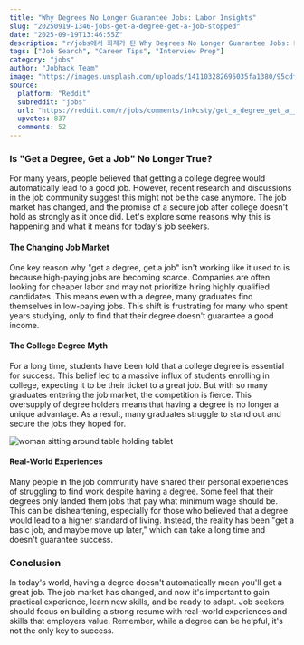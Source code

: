 ```yaml
---
title: "Why Degrees No Longer Guarantee Jobs: Labor Insights"
slug: "20250919-1346-jobs-get-a-degree-get-a-job-stopped"
date: "2025-09-19T13:46:55Z"
description: "r/jobs에서 화제가 된 Why Degrees No Longer Guarantee Jobs: Labor Insights에 대한 깊이 있는 분석과 인사이트"
tags: ["Job Search", "Career Tips", "Interview Prep"]
category: "jobs"
author: "Jobhack Team"
image: "https://images.unsplash.com/uploads/141103282695035fa1380/95cdfeef?crop=entropy&cs=tinysrgb&fit=max&fm=jpg&ixid=M3w3OTU0NDF8MHwxfHNlYXJjaHwxMHx8am9iJTIwc2VhcmNofGVufDF8MHx8fDE3NTgyODk1OTd8MA&ixlib=rb-4.1.0&q=80&w=1080"
source:
  platform: "Reddit"
  subreddit: "jobs"
  url: "https://reddit.com/r/jobs/comments/1nkcsty/get_a_degree_get_a_job_stopped_workinglabor/"
  upvotes: 837
  comments: 52
---
```


### Is "Get a Degree, Get a Job" No Longer True?

For many years, people believed that getting a college degree would automatically lead to a good job. However, recent research and discussions in the job community suggest this might not be the case anymore. The job market has changed, and the promise of a secure job after college doesn't hold as strongly as it once did. Let's explore some reasons why this is happening and what it means for today's job seekers.

#### The Changing Job Market

One key reason why "get a degree, get a job" isn't working like it used to is because high-paying jobs are becoming scarce. Companies are often looking for cheaper labor and may not prioritize hiring highly qualified candidates. This means even with a degree, many graduates find themselves in low-paying jobs. This shift is frustrating for many who spent years studying, only to find that their degree doesn't guarantee a good income.

#### The College Degree Myth

For a long time, students have been told that a college degree is essential for success. This belief led to a massive influx of students enrolling in college, expecting it to be their ticket to a great job. But with so many graduates entering the job market, the competition is fierce. This oversupply of degree holders means that having a degree is no longer a unique advantage. As a result, many graduates struggle to stand out and secure the jobs they hoped for.

![woman sitting around table holding tablet](https://images.unsplash.com/photo-1543269664-56d93c1b41a6?crop=entropy&cs=tinysrgb&fit=max&fm=jpg&ixid=M3w3OTU0NDF8MHwxfHNlYXJjaHw0fHxjYXJlZXJ8ZW58MXwwfHx8MTc1ODI4OTU5N3ww&ixlib=rb-4.1.0&q=80&w=1080)

#### Real-World Experiences

Many people in the job community have shared their personal experiences of struggling to find work despite having a degree. Some feel that their degrees only landed them jobs that pay what minimum wage should be. This can be disheartening, especially for those who believed that a degree would lead to a higher standard of living. Instead, the reality has been "get a basic job, and maybe move up later," which can take a long time and doesn't guarantee success.

### Conclusion

In today's world, having a degree doesn't automatically mean you'll get a great job. The job market has changed, and now it's important to gain practical experience, learn new skills, and be ready to adapt. Job seekers should focus on building a strong resume with real-world experiences and skills that employers value. Remember, while a degree can be helpful, it's not the only key to success.
